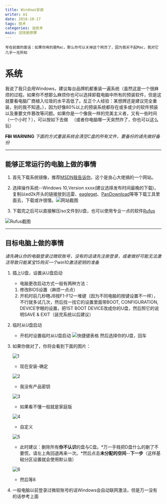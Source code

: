 ```yaml
---
title: Windows安装
writer: m1
date: 2018-10-17
tags: 技术
categories: 浊技术
main: 没钱是原罪
---
```

    写在前面的废话：如果你用的是Mac，那么你可以关掉这个网页了，因为我买不起Mac，我对它几乎一无所知

# 系统

我说了我只会用Windows，建议每台品牌机都重装一遍系统（虽然这是一个很麻烦的过程。如果你不想那么麻烦你也可以选择卸载电脑中所有的预装软件，但是这就要看电脑厂商植入垃圾的水平高低了。反正个人经验：某想牌还是建议完全重装，别的我不知道。），因为好像80%以上的预装系统都存在或多或少的软件预装以及重要文件篡改等问题。如果你是一个像我一样的完美主义者，又有一些时间（一个小时？），可以按如下去做
&nbsp;
（或者你电脑哪一天突然炸了，你也可以这么玩）

**~~FBI~~ WARNING**
*下面的方式重装系统会清空C盘的所有文件，要备份的请先做好备份*
***

## 能够正常运行的电脑上做的事情

1. 首先下载系统镜像，推荐[MSDN我告诉你](https://msdn.itellyou.cn/)，这个是良心大佬搞的一个网站。

2. 选择操作系统--Windows 10,Version xxxx(建议选择发布时间最晚的下载)，复制以ed2k开头的链接放到迅雷、[eagleget](http://www.eagleget.com/cn/)、[PanDownload](http://pandownload.com/)等等下载工具里面去，下载或许很慢。![网站截图](01.png)

3. 下载完之后可以直接解压iso文件到U盘，也可以使用专业一点的软件[Rufus](http://rufus.akeo.ie/?locale=zh_CN)

![Rufus截图](02.png)
***

## 目标电脑上做的事情

*请先确认你的电脑登录过微软账号，没有的话请先注册登录，或者做好可能无法激活导致只能某宝15购买一个win10激活密钥的准备*

1. 插上U盘，设置从U盘启动
    * 电脑更改启动方式一般有两种方法：
    1. 修改BIOS设置（麻烦一点点）
    2. 开机时前几秒瞎JB按F1-F12一堆键（因为不同电脑的按键设置不一样），不行就多试几次，然后找一找它的设置里面带BOOT, CONFIGURATION, DEVICE字眼的设置，把1ST BOOT DEVICE改成你的U盘，然后照它的说明SAVE & EXIT（装完系统以后建议）

2. 临时从U盘启动
    * 开机时设置临时从U盘启动
    ![快捷键表格](03.png)
    然后选择你的U盘，回车

3. 如果你做对了，你将会看到下面的图片：
  
    ![1](i1.png)
    * 现在安装-确定

    ![2](i2.png)
    * 我没有产品密钥

    ![3](i3.png)
    * 如果看不懂一般就是家庭版

    ![4](i4.png)
    * 自定义

    ![5](i5.png)
    * 此时建议：删除所有**你不认识**的盘与C盘。*万一手贱把D盘什么的删了不要慌，请左上角回退再来一次。*然后点击**未分配的空间**--**下一步**（这样基础分区设置就会使用默认值）

    ![6](i6.png)
    * 然后等8

4. 一般电脑以前登录过微软账号的话Windows会自动联网激活，但是万一没有的话参考上面
